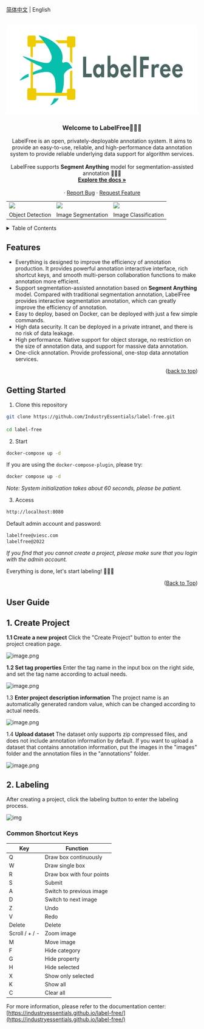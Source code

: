 <a name="readme-top"></a>
[简体中文](./README.md) | English
<!-- PROJECT LOGO -->
<br />
<div align="center">
  <a href="https://github.com/IndustryEssentials/label-free">
    <img src="docs/assets/logo.jpg" alt="Logo" width="665" height="234">
  </a>

  <h3 align="center">Welcome to LabelFree👋👋👋</h3>

  <p align="center">
    LabelFree is an open, privately-deployable annotation system. It aims to provide an easy-to-use, reliable, and high-performance data annotation system to provide reliable underlying data support for algorithm services.<br /><br />
    LabelFree supports <b>Segment Anything</b> model for segmentation-assisted annotation 🚀🚀🚀
    <br />
    <a href="https://labelfree.gitee.io/label-free/"><strong>Explore the docs »</strong></a>
    <br />
    <br />
    ·
    <a href="https://github.com/IndustryEssentials/label-free/issues">Report Bug</a>
    ·
    <a href="https://github.com/IndustryEssentials/label-free/issues">Request Feature</a>
  </p>
</div>

</div>

<div align="center">
<table>
    <tr>
        <td><img src="https://files.catbox.moe/7aczgb.gif"></td>
        <td><img src="https://files.catbox.moe/3dzyj2.gif"></td>
        <td><img src="https://files.catbox.moe/yne8u4.gif"></td>
    <tr>
    <tr>
        <td align="center">Object Detection</td>
        <td align="center">Image Segmentation</td>
        <td align="center">Image Classification</td>
    <tr>

</table>
</div>

<!-- TABLE OF CONTENTS -->
<details>
  <summary>Table of Contents</summary>
  <ol>
    <li>
      <a href="#features">Features</a>
    </li>
    <li>
      <a href="#getting-started">Getting Started</a>
    </li>
    <li>
      <a href="#user-guide">User Guide</a>
    </li>
  </ol>
</details>

## Features
- Everything is designed to improve the efficiency of annotation production. It provides powerful annotation interactive interface, rich shortcut keys, and smooth multi-person collaboration functions to make annotation more efficient.
- Support segmentation-assisted annotation based on **Segment Anything** model. Compared with traditional segmentation annotation, LabelFree provides interactive segmentation annotation, which can greatly improve the efficiency of annotation.
- Easy to deploy, based on Docker, can be deployed with just a few simple commands.
- High data security. It can be deployed in a private intranet, and there is no risk of data leakage.
- High performance. Native support for object storage, no restriction on the size of annotation data, and support for massive data annotation.
- One-click annotation. Provide professional, one-stop data annotation services.
<p align="right">(<a href="#top">back to top</a>)</p>

## Getting Started

1. Clone this repository
```bash
git clone https://github.com/IndustryEssentials/label-free.git

cd label-free
```

2. Start
```bash
docker-compose up -d
```

If you are using the `docker-compose-plugin`, please try:
```bash
docker compose up -d
```

*Note: System initialization takes about 60 seconds, please be patient.*

3. Access

```bash
http://localhost:8080
```

Default admin account and password:


```
labelfree@viesc.com
labelfree@2022
```
*If you find that you cannot create a project, please make sure that you login with the admin account.*

Everything is done, let's start labeling! 🍻🍻🍻
<p align="right">(<a href="#readme-top">Back to Top</a>)</p>

## User Guide

## 1. Create Project

**1.1 Create a new project**
Click the "Create Project" button to enter the project creation page.

![image.png](https://labelfree.oss-cn-shenzhen.aliyuncs.com/public/label/image.png)

**1.2 Set tag properties**
Enter the tag name in the input box on the right side, and set the tag name according to actual needs.

![image.png](https://labelfree.oss-cn-shenzhen.aliyuncs.com/public/label/image%20%281%29.png)

1.3 **Enter project description information**
The project name is an automatically generated random value, which can be changed according to actual needs.

![image.png](https://labelfree.oss-cn-shenzhen.aliyuncs.com/public/label/image%20%282%29.png)

1.4 **Upload dataset**
The dataset only supports zip compressed files, and does not include annotation information by default. If you want to upload a dataset that contains annotation information, put the images in the "images" folder and the annotation files in the "annotations" folder.

![image.png](https://labelfree.oss-cn-shenzhen.aliyuncs.com/public/label/image%20%283%29.png)

## 2. Labeling

After creating a project, click the labeling button to enter the labeling process.

![img](https://files.catbox.moe/7aczgb.gif)

### Common Shortcut Keys

| Key         | Function     |
| ----------- | ------------ |
| Q           | Draw box continuously |
| W           | Draw single box |
| R           | Draw box with four points |
| S           | Submit |
| A           | Switch to previous image |
| D           | Switch to next image |
| Z           | Undo |
| V           | Redo |
| Delete      | Delete |
| Scroll / + / -  | Zoom image |
| M           | Move image |
| F           | Hide category |
| G           | Hide property |
| H           | Hide selected |
| X           | Show only selected |
| K           | Show all |
| C           | Clear all |

For more information, please refer to the documentation center: [https://industryessentials.github.io/label-free/](https://industryessentials.github.io/label-free/)